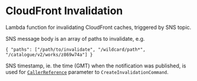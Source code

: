 # CloudFront Invalidation

Lambda function for invalidating CloudFront caches, triggered by SNS topic. 

SNS message body is an array of paths to invalidate, e.g. 
```
{ "paths": ["/path/to/invalidate", "/wildcard/path*", "/catalogue/v2/works/z869w74a"] }
```

SNS timestamp, ie. the time (GMT) when the notification was published, is used for [`CallerReference`](https://docs.aws.amazon.com/cloudfront/latest/APIReference/API_CreateInvalidation.html#API_CreateInvalidation_RequestSyntax) parameter to `CreateInvalidationCommand`.
